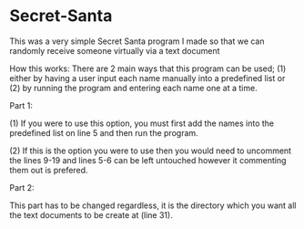 # Secret-Santa
This was a very simple Secret Santa program I made so that we can randomly receive someone virtually via a text document 

How this works:
There are 2 main ways that this program can be used; (1) either by having a user input each name manually into a predefined list or (2) by running the program and entering each name one at a time.

Part 1:

(1) If you were to use this option, you must first add the names into the predefined list on line 5 and then run the program.

(2) If this is the option you were to use then you would need to uncomment the lines 9-19 and lines 5-6 can be left untouched however it commenting them out is prefered.

Part 2:

This part has to be changed regardless, it is the directory which you want all the text documents to be create at (line 31).

